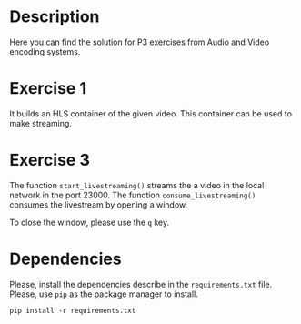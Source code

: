 # Description
Here you can find the solution for P3 exercises from Audio and Video 
encoding systems.

# Exercise 1
It builds an HLS container of the given video. This container
can be used to make streaming.

# Exercise 3
The function `start_livestreaming()` streams the a video in the local network
in the port 23000. The function `consume_livestreaming()`
consumes the livestream by opening a window.

To close the window, please use the `q` key.

# Dependencies
Please, install the dependencies describe in the `requirements.txt` file.
Please, use `pip` as the package manager to install.

``pip install -r requirements.txt``